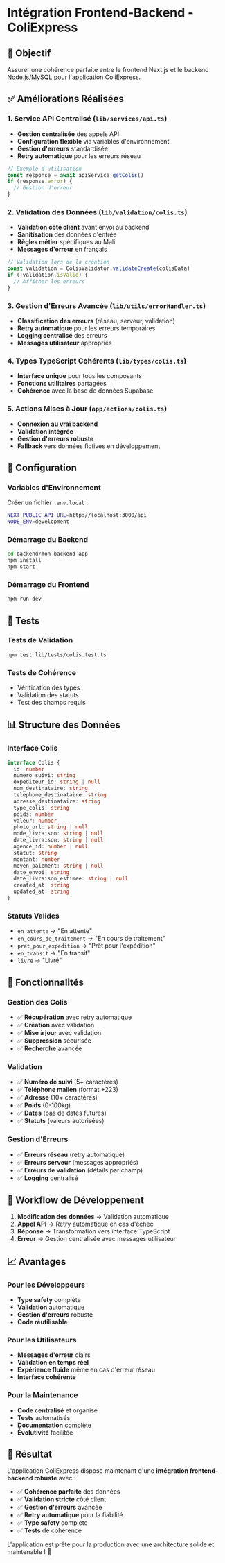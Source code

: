 # Intégration Frontend-Backend - ColiExpress

## 🎯 Objectif

Assurer une cohérence parfaite entre le frontend Next.js et le backend Node.js/MySQL pour l'application ColiExpress.

## ✅ Améliorations Réalisées

### 1. **Service API Centralisé** (`lib/services/api.ts`)
- **Gestion centralisée** des appels API
- **Configuration flexible** via variables d'environnement
- **Gestion d'erreurs** standardisée
- **Retry automatique** pour les erreurs réseau

```typescript
// Exemple d'utilisation
const response = await apiService.getColis()
if (response.error) {
  // Gestion d'erreur
}
```

### 2. **Validation des Données** (`lib/validation/colis.ts`)
- **Validation côté client** avant envoi au backend
- **Sanitisation** des données d'entrée
- **Règles métier** spécifiques au Mali
- **Messages d'erreur** en français

```typescript
// Validation lors de la création
const validation = ColisValidator.validateCreate(colisData)
if (!validation.isValid) {
  // Afficher les erreurs
}
```

### 3. **Gestion d'Erreurs Avancée** (`lib/utils/errorHandler.ts`)
- **Classification des erreurs** (réseau, serveur, validation)
- **Retry automatique** pour les erreurs temporaires
- **Logging centralisé** des erreurs
- **Messages utilisateur** appropriés

### 4. **Types TypeScript Cohérents** (`lib/types/colis.ts`)
- **Interface unique** pour tous les composants
- **Fonctions utilitaires** partagées
- **Cohérence** avec la base de données Supabase

### 5. **Actions Mises à Jour** (`app/actions/colis.ts`)
- **Connexion au vrai backend**
- **Validation intégrée**
- **Gestion d'erreurs robuste**
- **Fallback** vers données fictives en développement

## 🔧 Configuration

### Variables d'Environnement
Créer un fichier `.env.local` :

```bash
NEXT_PUBLIC_API_URL=http://localhost:3000/api
NODE_ENV=development
```

### Démarrage du Backend
```bash
cd backend/mon-backend-app
npm install
npm start
```

### Démarrage du Frontend
```bash
npm run dev
```

## 🧪 Tests

### Tests de Validation
```bash
npm test lib/tests/colis.test.ts
```

### Tests de Cohérence
- Vérification des types
- Validation des statuts
- Test des champs requis

## 📊 Structure des Données

### Interface Colis
```typescript
interface Colis {
  id: number
  numero_suivi: string
  expediteur_id: string | null
  nom_destinataire: string
  telephone_destinataire: string
  adresse_destinataire: string
  type_colis: string
  poids: number
  valeur: number
  photo_url: string | null
  mode_livraison: string | null
  date_livraison: string | null
  agence_id: number | null
  statut: string
  montant: number
  moyen_paiement: string | null
  date_envoi: string
  date_livraison_estimee: string | null
  created_at: string
  updated_at: string
}
```

### Statuts Valides
- `en_attente` → "En attente"
- `en_cours_de_traitement` → "En cours de traitement"
- `pret_pour_expedition` → "Prêt pour l'expédition"
- `en_transit` → "En transit"
- `livre` → "Livré"

## 🚀 Fonctionnalités

### Gestion des Colis
- ✅ **Récupération** avec retry automatique
- ✅ **Création** avec validation
- ✅ **Mise à jour** avec validation
- ✅ **Suppression** sécurisée
- ✅ **Recherche** avancée

### Validation
- ✅ **Numéro de suivi** (5+ caractères)
- ✅ **Téléphone malien** (format +223)
- ✅ **Adresse** (10+ caractères)
- ✅ **Poids** (0-100kg)
- ✅ **Dates** (pas de dates futures)
- ✅ **Statuts** (valeurs autorisées)

### Gestion d'Erreurs
- ✅ **Erreurs réseau** (retry automatique)
- ✅ **Erreurs serveur** (messages appropriés)
- ✅ **Erreurs de validation** (détails par champ)
- ✅ **Logging** centralisé

## 🔄 Workflow de Développement

1. **Modification des données** → Validation automatique
2. **Appel API** → Retry automatique en cas d'échec
3. **Réponse** → Transformation vers interface TypeScript
4. **Erreur** → Gestion centralisée avec messages utilisateur

## 📈 Avantages

### Pour les Développeurs
- **Type safety** complète
- **Validation** automatique
- **Gestion d'erreurs** robuste
- **Code réutilisable**

### Pour les Utilisateurs
- **Messages d'erreur** clairs
- **Validation en temps réel**
- **Expérience fluide** même en cas d'erreur réseau
- **Interface cohérente**

### Pour la Maintenance
- **Code centralisé** et organisé
- **Tests** automatisés
- **Documentation** complète
- **Évolutivité** facilitée

## 🎉 Résultat

L'application ColiExpress dispose maintenant d'une **intégration frontend-backend robuste** avec :

- ✅ **Cohérence parfaite** des données
- ✅ **Validation stricte** côté client
- ✅ **Gestion d'erreurs** avancée
- ✅ **Retry automatique** pour la fiabilité
- ✅ **Type safety** complète
- ✅ **Tests** de cohérence

L'application est prête pour la production avec une architecture solide et maintenable ! 🚀 